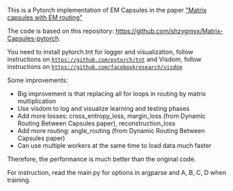 This is a Pytorch implementation of EM Capsules in the paper ["Matrix capsules with EM routing"](https://openreview.net/forum?id=HJWLfGWRb)

The code is based on this repository: https://github.com/shzygmyx/Matrix-Capsules-pytorch.

You need to install pytorch.tnt for logger and visualization, follow instructions on [`https://github.com/pytorch/tnt`](https://github.com/pytorch/tnt)
and Visdom, follow instructions on [`https://github.com/facebookresearch/visdom`](https://github.com/facebookresearch/visdom)

Some improvements:
+ Big improvement is that replacing all for loops in routing by matrix multiplication
+ Use visdom to log and visualize learning and testing phases
+ Add more losses: cross_entropy_loss, margin_loss (from Dynamic Routing Between Capsules paper), reconstruction_loss
+ Add more routing: angle_routing (from Dynamic Routing Between Capsules paper)
+ Can use multiple workers at the same time to load data much faster

Therefore, the performance is much better than the original code.

For instruction, read the main.py for options in argparse and A, B, C, D when training.